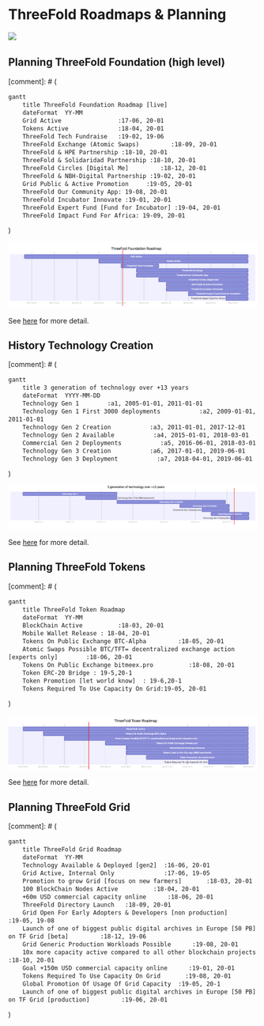# ThreeFold Roadmaps & Planning

![](https://images.unsplash.com/photo-1495292040232-745a10cd202c?ixlib=rb-0.3.5&ixid=eyJhcHBfaWQiOjEyMDd9&s=311b389f7632627e26e3f287581d0c0e&auto=format&fit=crop&w=1189&q=80)


## Planning ThreeFold Foundation (high level)
[comment]: # (
```mermaid
gantt
    title ThreeFold Foundation Roadmap [live]
    dateFormat  YY-MM
    Grid Active                :17-06, 20-01
    Tokens Active              :18-04, 20-01
    ThreeFold Tech Fundraise   :19-02, 19-06
    ThreeFold Exchange (Atomic Swaps)         :18-09, 20-01  
    ThreeFold & HPE Partnership :18-10, 20-01
    ThreeFold & Solidaridad Partnership :18-10, 20-01    
    ThreeFold Circles [Digital Me]         :18-12, 20-01
    ThreeFold & NBH-Digital Partnership :19-02, 20-01     
    Grid Public & Active Promotion     :19-05, 20-01
    ThreeFold Our Community App: 19-08, 20-01
    ThreeFold Incubator Innovate :19-01, 20-01
    ThreeFold Expert Fund [Fund for Incubator] :19-04, 20-01
    ThreeFold Impact Fund For Africa: 19-09, 20-01
```
)

![](images/highlevel.png)

See [here](https://raw.githubusercontent.com/threefoldfoundation/info_foundation/development/docs/strategy/images/highlevel.png) for more detail.


## History Technology Creation
[comment]: # (
```mermaid
gantt
    title 3 generation of technology over +13 years
    dateFormat  YYYY-MM-DD
    Technology Gen 1        :a1, 2005-01-01, 2011-01-01
    Technology Gen 1 First 3000 deployments           :a2, 2009-01-01, 2011-01-01
    Technology Gen 2 Creation           :a3, 2011-01-01, 2017-12-01    
    Technology Gen 2 Available           :a4, 2015-01-01, 2018-03-01
    Commercial Gen 2 Deployments           :a5, 2016-06-01, 2018-03-01
    Technology Gen 3 Creation           :a6, 2017-01-01, 2019-06-01        
    Technology Gen 3 Deployment           :a7, 2018-04-01, 2019-06-01
```
)

![](images/past.png)

See [here](https://raw.githubusercontent.com/threefoldfoundation/info_foundation/development/docs/strategy/images/past.png) for more detail.

## Planning ThreeFold Tokens

[comment]: # ( 
```mermaid
gantt
    title ThreeFold Token Roadmap
    dateFormat  YY-MM
    BlockChain Active          :18-03, 20-01
    Mobile Wallet Release : 18-04, 20-01
    Tokens On Public Exchange BTC-Alpha         :18-05, 20-01
    Atomic Swaps Possible BTC/TFT= decentralized exchange action [experts only]        :18-06, 20-01
    Tokens On Public Exchange bitmeex.pro          :18-08, 20-01
    Token ERC-20 Bridge : 19-5,20-1    
    Token Promotion [let world know]  : 19-6,20-1
    Tokens Required To Use Capacity On Grid:19-05, 20-01
```
)

![](images/tokens.png)

See [here](https://raw.githubusercontent.com/threefoldfoundation/info_foundation/development/docs/strategy/images/tokens.png) for more detail.

## Planning ThreeFold Grid

[comment]: # (
```mermaid
gantt
    title ThreeFold Grid Roadmap
    dateFormat  YY-MM
    Technology Available & Deployed [gen2]  :16-06, 20-01
    Grid Active, Internal Only              :17-06, 19-05
    Promotion to grow Grid [focus on new farmers]       :18-03, 20-01
    100 BlockChain Nodes Active          :18-04, 20-01
    +60m USD commercial capacity online      :18-06, 20-01  
    ThreeFold Directory Launch   :18-09, 20-01   
    Grid Open For Early Adopters & Developers [non production]      :19-05, 19-08
    Launch of one of biggest public digital archives in Europe [50 PB] on TF Grid [beta]         :18-12, 19-06
    Grid Generic Production Workloads Possible      :19-08, 20-01
    10x more capacity active compared to all other blockchain projects      :18-10, 20-01
    Goal +150m USD commercial capacity online      :19-01, 20-01        
    Tokens Required To Use Capacity On Grid       :19-08, 20-01
    Global Promotion Of Usage Of Grid Capacity  :19-05, 20-1
    Launch of one of biggest public digital archives in Europe [50 PB] on TF Grid [production]         :19-06, 20-01
```
)
<!---
![](images/grid.png)
See [here](https://raw.githubusercontent.com/threefoldfoundation/info_foundation/development/docs/strategy/images/grid.png) for more detail.
--->